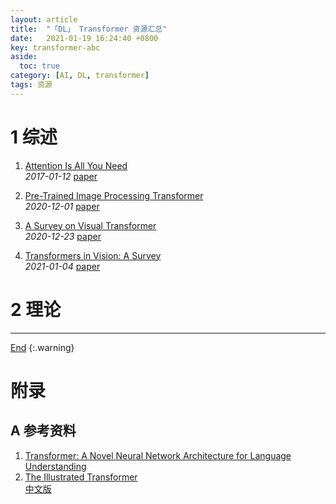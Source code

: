 ```yaml
---
layout: article
title:  "「DL」 Transformer 资源汇总"
date:   2021-01-19 16:24:40 +0800
key: transformer-abc
aside:
  toc: true
category: [AI, DL, transformer]
tags: 资源
---
```

<span id='head'></span>  

<!--more-->


# 1 综述
1. [Attention Is All You Need](http://cn.arxiv.org/abs/1706.03762)    
*2017-01-12* [paper](https://arxiv.org/abs/1706.03762)    

1. [Pre-Trained Image Processing Transformer](http://cn.arxiv.org/abs/2012.00364)    
*2020-12-01* [paper](https://arxiv.org/abs/2012.00364)     

1. [A Survey on Visual Transformer](http://cn.arxiv.org/abs/2012.12556)    
*2020-12-23* [paper](https://arxiv.org/abs/2012.12556)    

1. [Transformers in Vision: A Survey](http://cn.arxiv.org/abs/2101.01169)    
*2021-01-04* [paper](https://arxiv.org/abs/2101.01169)    



# 2 理论



-------------------  
[End](#head)
{:.warning}  

# 附录
## A 参考资料
1. [Transformer: A Novel Neural Network Architecture for Language Understanding](https://ai.googleblog.com/2017/08/transformer-novel-neural-network.html)    
1. [The Illustrated Transformer](http://jalammar.github.io/illustrated-transformer/)     
[中文版](https://zhuanlan.zhihu.com/p/48508221)    

